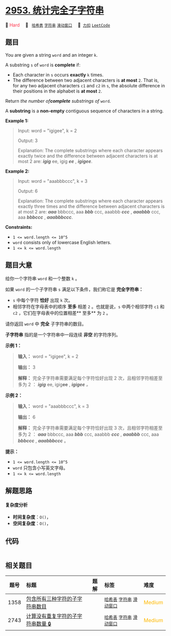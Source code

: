# [2953. 统计完全子字符串](https://2xiao.github.io/leetcode-js/problem/2953.html)

🔴 <font color=#ff334b>Hard</font>&emsp; 🔖&ensp; [`哈希表`](/tag/hash-table.md) [`字符串`](/tag/string.md) [`滑动窗口`](/tag/sliding-window.md)&emsp; 🔗&ensp;[`力扣`](https://leetcode.cn/problems/count-complete-substrings) [`LeetCode`](https://leetcode.com/problems/count-complete-substrings)

## 题目

You are given a string `word` and an integer `k`.

A substring `s` of `word` is **complete** if:

  * Each character in `s` occurs **exactly** `k` times.
  * The difference between two adjacent characters is **at most** `2`. That is, for any two adjacent characters `c1` and `c2` in `s`, the absolute difference in their positions in the alphabet is **at most** `2`.

Return _the number of**complete** substrings of_ `word`.

A **substring** is a **non-empty** contiguous sequence of characters in a
string.



**Example 1:**

> Input: word = "igigee", k = 2
> 
> Output: 3
> 
> Explanation: The complete substrings where each character appears exactly twice and the difference between adjacent characters is at most 2 are: _**igig**_ ee, igig _**ee**_ , _**igigee**_.

**Example 2:**

> Input: word = "aaabbbccc", k = 3
> 
> Output: 6
> 
> Explanation: The complete substrings where each character appears exactly three times and the difference between adjacent characters is at most 2 are: **_aaa_** bbbccc, aaa _**bbb**_ ccc, aaabbb _**ccc**_ , **_aaabbb_** ccc, aaa _**bbbccc**_ , _**aaabbbccc**_.

**Constraints:**

  * `1 <= word.length <= 10^5`
  * `word` consists only of lowercase English letters.
  * `1 <= k <= word.length`


## 题目大意

给你一个字符串 `word` 和一个整数 `k` 。

如果 `word` 的一个子字符串 `s` 满足以下条件，我们称它是 **完全字符串：**

  * `s` 中每个字符 **恰好**  出现 `k` 次。
  * 相邻字符在字母表中的顺序 **至多**  相差 `2` 。也就是说，`s` 中两个相邻字符 `c1` 和 `c2` ，它们在字母表中的位置相差**  至多** 为 `2` 。

请你返回 `word` 中 **完全**  子字符串的数目。

**子字符串**  指的是一个字符串中一段连续 **非空**  的字符序列。



**示例 1：**

> 
> 
> 
> 
> 
> **输入：** word = "igigee", k = 2
> 
> **输出：** 3
> 
> **解释：** 完全子字符串需要满足每个字符恰好出现 2 次，且相邻字符相差至多为 2 ： _**igig**_ ee, igig**ee** , _**igigee**  。_
> 
> 

**示例 2：**

> 
> 
> 
> 
> 
> **输入：** word = "aaabbbccc", k = 3
> 
> **输出：** 6
> 
> **解释：** 完全子字符串需要满足每个字符恰好出现 3 次，且相邻字符相差至多为 2 ： _**aaa**_ bbbccc, aaa _**bbb**_ ccc, aaabbb _**ccc**_ , _**aaabbb**_ ccc, aaa _**bbbccc**_ , _**aaabbbccc**_ 。
> 
> 



**提示：**

  * `1 <= word.length <= 10^5`
  * `word` 只包含小写英文字母。
  * `1 <= k <= word.length`


## 解题思路

#### 复杂度分析

- **时间复杂度**：`O()`，
- **空间复杂度**：`O()`，

## 代码

```javascript

```

## 相关题目

<!-- prettier-ignore -->
| 题号 | 标题 | 题解 | 标签 | 难度 |
| :------: | :------ | :------: | :------ | :------ |
| 1358 | [包含所有三种字符的子字符串数目](https://leetcode.com/problems/number-of-substrings-containing-all-three-characters) |  |  [`哈希表`](/tag/hash-table.md) [`字符串`](/tag/string.md) [`滑动窗口`](/tag/sliding-window.md) | <font color=#ffb800>Medium</font> |
| 2743 | [计算没有重复字符的子字符串数量 🔒](https://leetcode.com/problems/count-substrings-without-repeating-character) |  |  [`哈希表`](/tag/hash-table.md) [`字符串`](/tag/string.md) [`滑动窗口`](/tag/sliding-window.md) | <font color=#ffb800>Medium</font> |